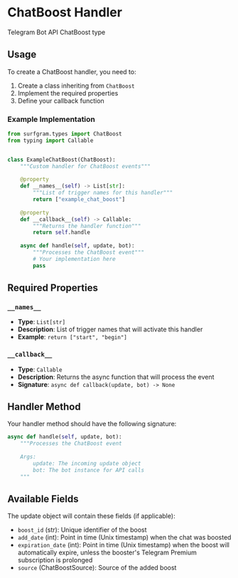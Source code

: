 # ChatBoost Handler

Telegram Bot API ChatBoost type

## Usage

To create a ChatBoost handler, you need to:

1. Create a class inheriting from `ChatBoost`
2. Implement the required properties
3. Define your callback function

### Example Implementation

```python
from surfgram.types import ChatBoost
from typing import Callable


class ExampleChatBoost(ChatBoost):
    """Custom handler for ChatBoost events"""
    
    @property
    def __names__(self) -> List[str]:
        """List of trigger names for this handler"""
        return ["example_chat_boost"]
    
    @property
    def __callback__(self) -> Callable:
        """Returns the handler function"""
        return self.handle
    
    async def handle(self, update, bot):
        """Processes the ChatBoost event"""
        # Your implementation here
        pass
```

## Required Properties

### `__names__`
- **Type**: `List[str]`
- **Description**: List of trigger names that will activate this handler
- **Example**: `return ["start", "begin"]`

### `__callback__`
- **Type**: `Callable`
- **Description**: Returns the async function that will process the event
- **Signature**: `async def callback(update, bot) -> None`

## Handler Method

Your handler method should have the following signature:

```python
async def handle(self, update, bot):
    """Processes the ChatBoost event
    
    Args:
        update: The incoming update object
        bot: The bot instance for API calls
    """
```

## Available Fields

The update object will contain these fields (if applicable):

- `boost_id` (str): Unique identifier of the boost
- `add_date` (int): Point in time (Unix timestamp) when the chat was boosted
- `expiration_date` (int): Point in time (Unix timestamp) when the boost will automatically expire, unless the booster's Telegram Premium subscription is prolonged
- `source` (ChatBoostSource): Source of the added boost
